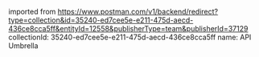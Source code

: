 imported from https://www.postman.com/v1/backend/redirect?type=collection&id=35240-ed7cee5e-e211-475d-aecd-436ce8cca5ff&entityId=12558&publisherType=team&publisherId=37129
collectionId: 35240-ed7cee5e-e211-475d-aecd-436ce8cca5ff
name: API Umbrella